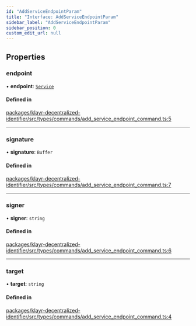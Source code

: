 ```yaml
---
id: "AddServiceEndpointParam"
title: "Interface: AddServiceEndpointParam"
sidebar_label: "AddServiceEndpointParam"
sidebar_position: 0
custom_edit_url: null
---
```


## Properties

### endpoint

• **endpoint**: [`Service`](Service.md)

#### Defined in

[packages/klayr-decentralized-identifier/src/types/commands/add_service_endpoint_command.ts:5](https://github.com/aldhosutra/klayr-did/blob/4de9da3/packages/klayr-decentralized-identifier/src/types/commands/add_service_endpoint_command.ts#L5)

___

### signature

• **signature**: `Buffer`

#### Defined in

[packages/klayr-decentralized-identifier/src/types/commands/add_service_endpoint_command.ts:7](https://github.com/aldhosutra/klayr-did/blob/4de9da3/packages/klayr-decentralized-identifier/src/types/commands/add_service_endpoint_command.ts#L7)

___

### signer

• **signer**: `string`

#### Defined in

[packages/klayr-decentralized-identifier/src/types/commands/add_service_endpoint_command.ts:6](https://github.com/aldhosutra/klayr-did/blob/4de9da3/packages/klayr-decentralized-identifier/src/types/commands/add_service_endpoint_command.ts#L6)

___

### target

• **target**: `string`

#### Defined in

[packages/klayr-decentralized-identifier/src/types/commands/add_service_endpoint_command.ts:4](https://github.com/aldhosutra/klayr-did/blob/4de9da3/packages/klayr-decentralized-identifier/src/types/commands/add_service_endpoint_command.ts#L4)
